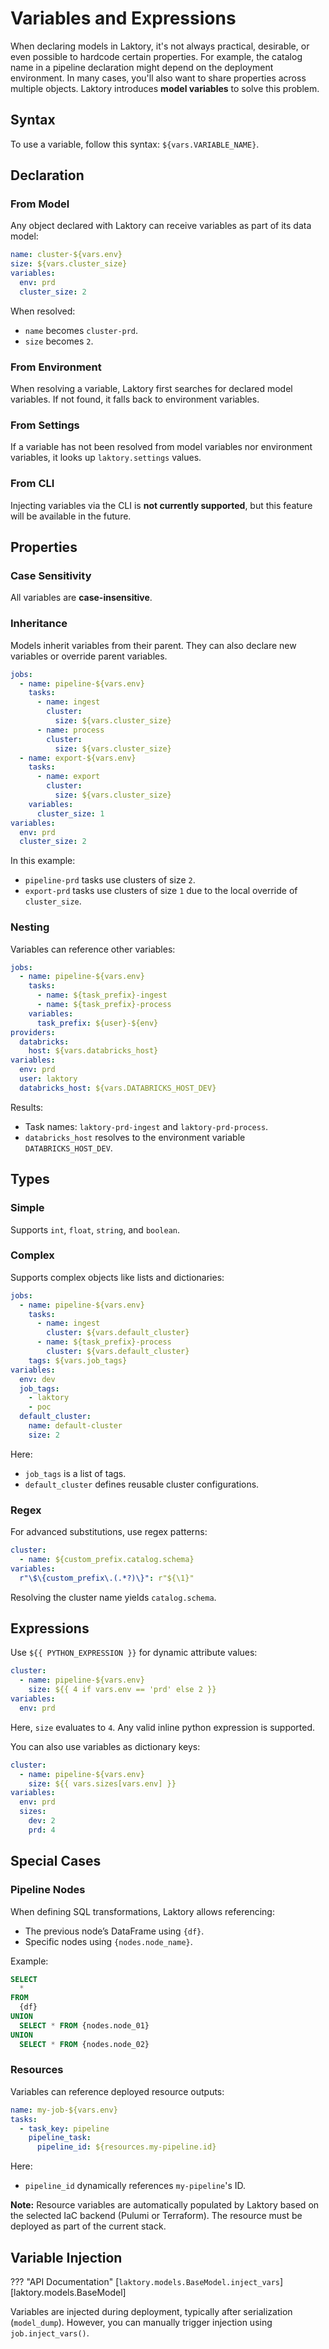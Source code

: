 
# Variables and Expressions

When declaring models in Laktory, it's not always practical, desirable, or even possible to hardcode certain properties. For example, the catalog name in a pipeline declaration might depend on the deployment environment. In many cases, you'll also want to share properties across multiple objects. Laktory introduces **model variables** to solve this problem.

## Syntax

To use a variable, follow this syntax: `${vars.VARIABLE_NAME}`.

## Declaration

### From Model
Any object declared with Laktory can receive variables as part of its data model:

```yaml title="cluster.yaml"
name: cluster-${vars.env}
size: ${vars.cluster_size}
variables:
  env: prd
  cluster_size: 2
```

When resolved:

- `name` becomes `cluster-prd`.
- `size` becomes `2`.

### From Environment
When resolving a variable, Laktory first searches for declared model variables. If not found, it falls back to environment variables.

### From Settings
If a variable has not been resolved from model variables nor environment variables, it looks up `laktory.settings` values.

### From CLI
Injecting variables via the CLI is **not currently supported**, but this feature will be available in the future.

## Properties

### Case Sensitivity
All variables are **case-insensitive**.

### Inheritance
Models inherit variables from their parent. They can also declare new variables or override parent variables.

```yaml title="stack.yaml"
jobs:
  - name: pipeline-${vars.env}
    tasks:
      - name: ingest
        cluster:
          size: ${vars.cluster_size}
      - name: process
        cluster:
          size: ${vars.cluster_size}
  - name: export-${vars.env}
    tasks:
      - name: export
        cluster:
          size: ${vars.cluster_size}
    variables:
      cluster_size: 1
variables:
  env: prd
  cluster_size: 2
```

In this example:

- `pipeline-prd` tasks use clusters of size `2`.
- `export-prd` tasks use clusters of size `1` due to the local override of `cluster_size`.

### Nesting
Variables can reference other variables:

```yaml title="stack.yaml"
jobs:
  - name: pipeline-${vars.env}
    tasks:
      - name: ${task_prefix}-ingest
      - name: ${task_prefix}-process
    variables:
      task_prefix: ${user}-${env}
providers:
  databricks:
    host: ${vars.databricks_host}
variables:
  env: prd
  user: laktory
  databricks_host: ${vars.DATABRICKS_HOST_DEV}
```

Results:

- Task names: `laktory-prd-ingest` and `laktory-prd-process`.
- `databricks_host` resolves to the environment variable `DATABRICKS_HOST_DEV`.

## Types

### Simple
Supports `int`, `float`, `string`, and `boolean`.

### Complex
Supports complex objects like lists and dictionaries:

```yaml title="stack.yaml"
jobs:
  - name: pipeline-${vars.env}
    tasks:
      - name: ingest
        cluster: ${vars.default_cluster}
      - name: ${task_prefix}-process
        cluster: ${vars.default_cluster}
    tags: ${vars.job_tags}
variables:
  env: dev
  job_tags:
    - laktory
    - poc
  default_cluster:
    name: default-cluster
    size: 2
```

Here:

- `job_tags` is a list of tags.
- `default_cluster` defines reusable cluster configurations.

### Regex
For advanced substitutions, use regex patterns:

```yaml title="stack.yaml"
cluster:
  - name: ${custom_prefix.catalog.schema}
variables:
  r"\$\{custom_prefix\.(.*?)\}": r"${\1}"
```

Resolving the cluster name yields `catalog.schema`.

## Expressions

Use `${{ PYTHON_EXPRESSION }}` for dynamic attribute values:

```yaml title="stack.yaml"
cluster:
  - name: pipeline-${vars.env}
    size: ${{ 4 if vars.env == 'prd' else 2 }}
variables:
  env: prd
```

Here, `size` evaluates to `4`. Any valid inline python expression is supported.

You can also use variables as dictionary keys:

```yaml title="stack.yaml"
cluster:
  - name: pipeline-${vars.env}
    size: ${{ vars.sizes[vars.env] }}
variables:
  env: prd
  sizes:
    dev: 2
    prd: 4
```

## Special Cases

### Pipeline Nodes
When defining SQL transformations, Laktory allows referencing:

- The previous node’s DataFrame using `{df}`.
- Specific nodes using `{nodes.node_name}`.

Example:

```sql
SELECT 
  * 
FROM 
  {df} 
UNION 
  SELECT * FROM {nodes.node_01} 
UNION 
  SELECT * FROM {nodes.node_02}
```

### Resources
Variables can reference deployed resource outputs:

```yaml title="stack.yaml"
name: my-job-${vars.env}
tasks:
  - task_key: pipeline
    pipeline_task:
      pipeline_id: ${resources.my-pipeline.id}
```

Here:

- `pipeline_id` dynamically references `my-pipeline`'s ID.

**Note:** Resource variables are automatically populated by Laktory based on the selected IaC backend (Pulumi or Terraform). The resource must be deployed as part of the current stack.

## Variable Injection

??? "API Documentation"
    [`laktory.models.BaseModel.inject_vars`][laktory.models.BaseModel]<br>

Variables are injected during deployment, typically after serialization (`model_dump`). However, you can manually trigger injection using `job.inject_vars()`.
